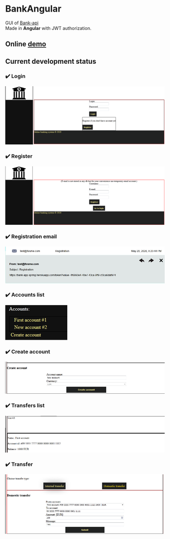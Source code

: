 # BankAngular

 GUI of [Bank-api](https://github.com/jaca1119/Bank-api)  
 Made in **Angular** with JWT authorization.

## Online [demo](https://affectionate-carson-6417c5.netlify.app/)

## Current development status


### :heavy_check_mark: Login
![login](./img/login.png)

### :heavy_check_mark: Register
 ![registration](./img/registration.png)

### :heavy_check_mark: Registration email
![email](./img/email.png)

### :heavy_check_mark: Accounts list
![accounts](./img/accounts.png)

### :heavy_check_mark: Create account
![create-account](./img/create_account.png)

### :heavy_check_mark: Transfers list
![transfers-list](./img/account_info.png)

### :heavy_check_mark: Transfer 
![transfer](./img/transfer.png)
